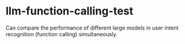 # llm-function-calling-test
Can compare the performance of different large models in user intent recognition (function calling) simultaneously.
